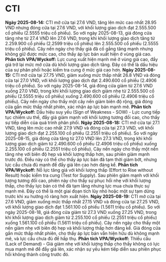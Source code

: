 # CTI

**Ngày 2025-08-14:** CTI mở cửa tại 27.6 VND, tăng lên mức cao nhất 28.95 VND nhưng đóng cửa tại 27.6 VND, với khối lượng giao dịch đạt 2.555.500 cổ phiếu (2.5555 triệu cổ phiếu). So với ngày 2025-08-13, giá đóng cửa tăng nhẹ từ 27.4 VND lên 27.6 VND, trong khi khối lượng giao dịch tăng từ 2.259.900 cổ phiếu (2.2599 triệu cổ phiếu) lên 2.555.500 cổ phiếu (2.5555 triệu cổ phiếu). Cây nến ngày cho thấy giá đã cố gắng tăng mạnh nhưng không giữ được mức cao, cho thấy áp lực bán xuất hiện ở vùng giá cao. **Phân tích VPA/Wyckoff:** Lực cung xuất hiện mạnh mẽ ở vùng giá cao, đẩy giá trở lại mức mở cửa dù khối lượng giao dịch tăng. Đây có thể là dấu hiệu của sự phân phối hoặc kiểm tra cung ở mức giá cao hơn.
**Ngày 2025-08-15:** CTI mở cửa tại 27.75 VND, giảm xuống mức thấp nhất 26.8 VND và đóng cửa tại 27.0 VND, với khối lượng giao dịch đạt 2.490.600 cổ phiếu (2.4906 triệu cổ phiếu). So với ngày 2025-08-14, giá đóng cửa giảm từ 27.6 VND xuống 27.0 VND, trong khi khối lượng giao dịch giảm nhẹ từ 2.555.500 cổ phiếu (2.5555 triệu cổ phiếu) xuống 2.490.600 cổ phiếu (2.4906 triệu cổ phiếu). Cây nến ngày cho thấy một cây nến giảm biên độ rộng, giá đóng cửa gần mức thấp nhất phiên, xác nhận áp lực bán mạnh mẽ. **Phân tích VPA/Wyckoff:** Dấu hiệu suy yếu (Sign of Weakness - SOW) - Lực cung tiếp tục chiếm ưu thế, đẩy giá giảm mạnh với khối lượng tương đối cao, cho thấy sự tiếp diễn của quá trình phân phối.
**Ngày 2025-08-18:** CTI mở cửa tại 27.1 VND, tăng lên mức cao nhất 27.9 VND và đóng cửa tại 27.3 VND, với khối lượng giao dịch đạt 2.255.100 cổ phiếu (2.2551 triệu cổ phiếu). So với ngày 2025-08-15, giá đóng cửa tăng từ 27.0 VND lên 27.3 VND, trong khi khối lượng giao dịch giảm từ 2.490.600 cổ phiếu (2.4906 triệu cổ phiếu) xuống 2.255.100 cổ phiếu (2.2551 triệu cổ phiếu). Cây nến ngày cho thấy một nến tăng nhẹ với biên độ hẹp và khối lượng thấp hơn, sau phiên giảm mạnh trước đó. Điều này có thể cho thấy áp lực bán đã tạm thời giảm bớt, nhưng lực cầu chưa đủ mạnh để đẩy giá lên cao hơn đáng kể. **Phân tích VPA/Wyckoff:** Nỗ lực tăng giá với khối lượng thấp (Effort to Rise without Result) hoặc kiểm tra cung (Test for Supply). Sau phiên giảm mạnh với khối lượng tương đối cao, phiên này cho thấy sự phục hồi nhẹ với khối lượng thấp, cho thấy lực bán có thể đã tạm lắng nhưng lực mua chưa thực sự mạnh mẽ. Đây có thể là một giai đoạn tích lũy nhỏ hoặc một sự tạm dừng trước khi xu hướng rõ ràng hơn xuất hiện.
**Ngày 2025-08-19:** CTI mở cửa tại 27.6 VND, giảm xuống mức thấp nhất 27.15 VND và đóng cửa tại 27.25 VND, với khối lượng giao dịch đạt 1.561.100 cổ phiếu (1.5611 triệu cổ phiếu). So với ngày 2025-08-18, giá đóng cửa giảm từ 27.3 VND xuống 27.25 VND, trong khi khối lượng giao dịch giảm từ 2.255.100 cổ phiếu (2.2551 triệu cổ phiếu) xuống 1.561.100 cổ phiếu (1.5611 triệu cổ phiếu). Cây nến ngày cho thấy một nến giảm nhẹ với biên độ hẹp và khối lượng thấp hơn đáng kể. Giá đóng cửa gần mức thấp nhất phiên, cho thấy áp lực bán vẫn hiện hữu dù không mạnh mẽ, và lực cầu chưa đủ để hấp thụ. **Phân tích VPA/Wyckoff:** Thiếu cầu (Lack of Demand) - Giá giảm nhẹ với khối lượng thấp cho thấy không có lực mua mạnh mẽ để đẩy giá lên, xác nhận sự yếu kém tiếp diễn sau phiên phục hồi không thành công trước đó.
